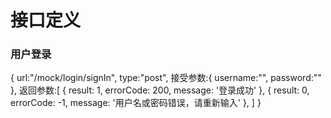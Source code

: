 # 接口定义

### 用户登录
{
    url:"/mock/login/signIn",
    type:"post",
    接受参数:{
        username:"",
        password:""
    },
    返回参数:[
        {
            result: 1,
            errorCode: 200,
            message: '登录成功'
        },
        {
            result: 0,
            errorCode: -1,
            message: '用户名或密码错误，请重新输入'
        },
    ]
}